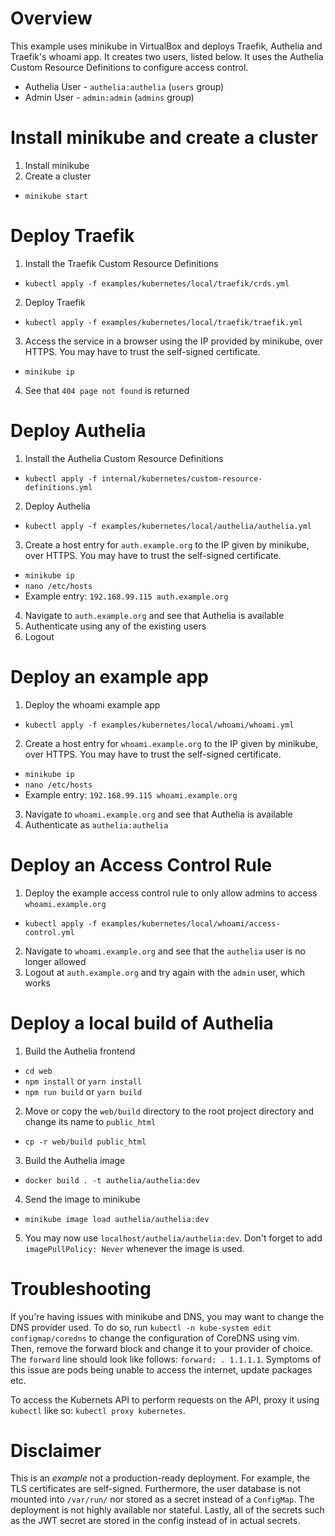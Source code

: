 # Overview

This example uses minikube in VirtualBox and deploys Traefik, Authelia and Traefik's whoami app. It creates two users, listed below. It uses the Authelia Custom Resource Definitions to configure access control.

* Authelia User - `authelia:authelia` (`users` group)
* Admin User - `admin:admin` (`admins` group)

# Install minikube and create a cluster

1. Install minikube
2. Create a cluster
  * `minikube start`

# Deploy Traefik

1. Install the Traefik Custom Resource Definitions
  * `kubectl apply -f examples/kubernetes/local/traefik/crds.yml`
2. Deploy Traefik
  * `kubectl apply -f examples/kubernetes/local/traefik/traefik.yml`
3. Access the service in a browser using the IP provided by minikube, over HTTPS. You may have to trust the self-signed certificate.
  * `minikube ip`
4. See that `404 page not found` is returned

# Deploy Authelia

1. Install the Authelia Custom Resource Definitions
  * `kubectl apply -f internal/kubernetes/custom-resource-definitions.yml`
2. Deploy Authelia
  * `kubectl apply -f examples/kubernetes/local/authelia/authelia.yml`
3. Create a host entry for `auth.example.org` to the IP given by minikube, over HTTPS. You may have to trust the self-signed certificate.
  * `minikube ip`
  * `nano /etc/hosts`
  * Example entry: `192.168.99.115 auth.example.org`
4. Navigate to `auth.example.org` and see that Authelia is available
5. Authenticate using any of the existing users
6. Logout

# Deploy an example app

1. Deploy the whoami example app
  * `kubectl apply -f examples/kubernetes/local/whoami/whoami.yml`
2. Create a host entry for `whoami.example.org` to the IP given by minikube, over HTTPS. You may have to trust the self-signed certificate.
  * `minikube ip`
  * `nano /etc/hosts`
  * Example entry: `192.168.99.115 whoami.example.org`
3. Navigate to `whoami.example.org` and see that Authelia is available
4. Authenticate as `authelia:authelia`

# Deploy an Access Control Rule

1. Deploy the example access control rule to only allow admins to access `whoami.example.org`
  * `kubectl apply -f examples/kubernetes/local/whoami/access-control.yml`
2. Navigate to `whoami.example.org` and see that the `authelia` user is no longer allowed
3. Logout at `auth.example.org` and try again with the `admin` user, which works

# Deploy a local build of Authelia

1. Build the Authelia frontend
  * `cd web`
  * `npm install` or `yarn install`
  * `npm run build` or `yarn build`
2. Move or copy the `web/build` directory to the root project directory and change its name to `public_html`
  * `cp -r web/build public_html`
3. Build the Authelia image
  * `docker build . -t authelia/authelia:dev`
4. Send the image to minikube
  * `minikube image load authelia/authelia:dev`
5. You may now use `localhost/authelia/authelia:dev`. Don't forget to add `imagePullPolicy: Never` whenever the image is used.

# Troubleshooting

If you're having issues with minikube and DNS, you may want to change the DNS provider used. To do so, run `kubectl -n kube-system edit configmap/coredns` to change the configuration of CoreDNS using vim. Then, remove the forward block and change it to your provider of choice. The `forward` line should look like follows: `forward: . 1.1.1.1`. Symptoms of this issue are pods being unable to access the internet, update packages etc.

To access the Kubernets API to perform requests on the API, proxy it using `kubectl` like so: `kubectl proxy kubernetes`.

# Disclaimer

This is an _example_ not a production-ready deployment. For example, the TLS certificates are self-signed. Furthermore, the user database is not mounted into `/var/run/` nor stored as a secret instead of a `ConfigMap`. The deployment is not highly available nor stateful. Lastly, all of the secrets such as the JWT secret are stored in the config instead of in actual secrets.
